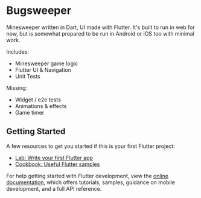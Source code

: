 # Bugsweeper

Minesweeper written in Dart, UI made with Flutter. It's built to run in web for now, but is somewhat prepared to be run in Android or iOS too with minimal work.

Includes:
* Minesweeper game logic
* Flutter UI & Navigation 
* Unit Tests

Missing:
* Widget / e2e tests
* Animations & effects
* Game timer

## Getting Started

A few resources to get you started if this is your first Flutter project:

- [Lab: Write your first Flutter app](https://docs.flutter.dev/get-started/codelab)
- [Cookbook: Useful Flutter samples](https://docs.flutter.dev/cookbook)

For help getting started with Flutter development, view the
[online documentation](https://docs.flutter.dev/), which offers tutorials,
samples, guidance on mobile development, and a full API reference.
